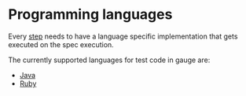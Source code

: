 # Programming languages

Every [step](../specifications/steps.md) needs to have a language specific implementation that gets executed on the spec execution.

The currently supported languages for test code in gauge are:
* [Java](java/java.md)
* [Ruby](ruby/ruby.md)



